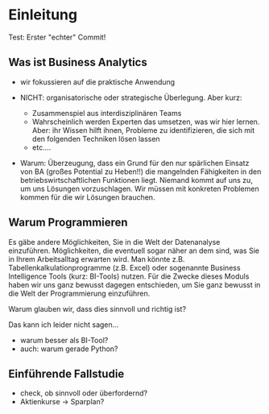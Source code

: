 # Einleitung

Test: Erster "echter" Commit! 

## Was ist Business Analytics

- wir fokussieren auf die praktische Anwendung
- NICHT: organisatorische oder strategische Überlegung. Aber kurz:
	- Zusammenspiel aus interdisziplinären Teams
	- Wahrscheinlich werden Experten das umsetzen, was wir hier lernen. Aber: ihr Wissen hilft ihnen, Probleme zu identifizieren, die sich mit den folgenden Techniken lösen lassen
	- etc....

- Warum: Überzeugung, dass ein Grund für den nur spärlichen Einsatz von BA (großes Potential zu Heben!!) die mangelnden Fähigkeiten in den betriebswirtschaftlichen Funktionen liegt. Niemand kommt auf uns zu, um uns Lösungen vorzuschlagen. Wir müssen mit konkreten Problemen kommen für die wir Lösungen brauchen. 

## Warum Programmieren

Es gäbe andere Möglichkeiten, Sie in die Welt der Datenanalyse einzuführen. Möglichkeiten, die eventuell sogar näher an dem sind, was Sie in Ihrem Arbeitsalltag erwarten wird. Man könnte z.B. Tabellenkalkulationprogramme (z.B. Excel) oder sogenannte Business Intelligence Tools (kurz: BI-Tools) nutzen. Für die Zwecke dieses Moduls haben wir uns ganz bewusst dagegen entschieden, um Sie ganz bewusst in die Welt der Programmierung einzuführen. 

Warum glauben wir, dass dies sinnvoll und richtig ist?

Das kann ich leider nicht sagen...


- warum besser als BI-Tool?
- auch: warum gerade Python?

## Einführende Fallstudie
- check, ob sinnvoll oder überfordernd?
- Aktienkurse -> Sparplan?

